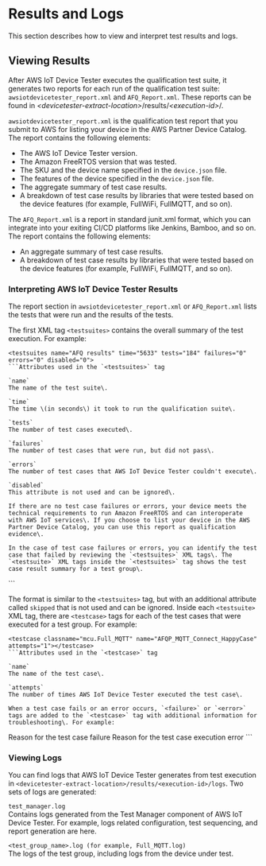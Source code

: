 # Results and Logs<a name="results-logs"></a>

This section describes how to view and interpret test results and logs\.

## Viewing Results<a name="view-results"></a>

After AWS IoT Device Tester executes the qualification test suite, it generates two reports for each run of the qualification test suite: `awsiotdevicetester_report.xml` and `AFQ_Report.xml`\. These reports can be found in *<devicetester\-extract\-location>*/results/*<execution\-id>*/\. 

`awsiotdevicetester_report.xml` is the qualification test report that you submit to AWS for listing your device in the AWS Partner Device Catalog\. The report contains the following elements:
+ The AWS IoT Device Tester version\.
+ The Amazon FreeRTOS version that was tested\.
+ The SKU and the device name specified in the `device.json` file\.
+ The features of the device specified in the `device.json` file\.
+ The aggregate summary of test case results\.
+ A breakdown of test case results by libraries that were tested based on the device features \(for example, FullWiFi, FullMQTT, and so on\)\.

 The `AFQ_Report.xml` is a report in standard junit\.xml format, which you can integrate into your exiting CI/CD platforms like Jenkins, Bamboo, and so on\. The report contains the following elements:
+ An aggregate summary of test case results\.
+ A breakdown of test case results by libraries that were tested based on the device features \(for example, FullWiFi, FullMQTT, and so on\)\.

### Interpreting AWS IoT Device Tester Results<a name="interpreting-results"></a>

The report section in `awsiotdevicetester_report.xml` or `AFQ_Report.xml` lists the tests that were run and the results of the tests\.

The first XML tag `<testsuites>` contains the overall summary of the test execution\. For example:

```
<testsuites name="AFQ results" time="5633" tests="184" failures="0" errors="0" disabled="0">
```Attributes used in the `<testsuites>` tag

`name`  
The name of the test suite\.

`time`  
The time \(in seconds\) it took to run the qualification suite\.

`tests`  
The number of test cases executed\.

`failures`  
The number of test cases that were run, but did not pass\.

`errors`  
The number of test cases that AWS IoT Device Tester couldn't execute\.

`disabled`  
This attribute is not used and can be ignored\.

If there are no test case failures or errors, your device meets the technical requirements to run Amazon FreeRTOS and can interoperate with AWS IoT services\. If you choose to list your device in the AWS Partner Device Catalog, you can use this report as qualification evidence\.

In the case of test case failures or errors, you can identify the test case that failed by reviewing the `<testsuites>` XML tags\. The `<testsuite>` XML tags inside the `<testsuites>` tag shows the test case result summary for a test group\.

```
<testsuite name="FullMQTT" package="" tests="16" failures="0" time="76" disabled="0" errors="0" skipped="0">
```

The format is similar to the `<testsuites>` tag, but with an additional attribute called `skipped` that is not used and can be ignored\. Inside each `<testsuite>` XML tag, there are `<testcase>` tags for each of the test cases that were executed for a test group\. For example:

```
<testcase classname="mcu.Full_MQTT" name="AFQP_MQTT_Connect_HappyCase" attempts="1"></testcase>
```Attributes used in the `<testcase>` tag

`name`  
The name of the test case\.

`attempts`  
The number of times AWS IoT Device Tester executed the test case\.

When a test case fails or an error occurs, `<failure>` or `<error>` tags are added to the `<testcase>` tag with additional information for troubleshooting\. For example:

```
<testcase classname="mcu.Full_MQTT" name="AFQP_MQTT_Connect_HappyCase" attempts="1">
	<failure type="Failure">Reason for the test case failure</failure>
	<error>Reason for the test case execution error</error>
</testcase>
```

### Viewing Logs<a name="view-logs"></a>

You can find logs that AWS IoT Device Tester generates from test execution in `<devicetester-extract-location>/results/<execution-id>/logs`\. Two sets of logs are generated:

`test_manager.log`  
Contains logs generated from the Test Manager component of AWS IoT Device Tester\. For example, logs related configuration, test sequencing, and report generation are here\.

`<test_group_name>.log (for example, Full_MQTT.log)`  
The logs of the test group, including logs from the device under test\.
